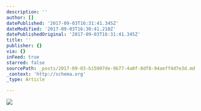 ```yaml
---
description: ''
author: []
datePublished: '2017-09-03T16:31:41.345Z'
dateModified: '2017-09-03T16:30:41.210Z'
datePublishedOriginal: '2017-09-03T16:31:41.345Z'
title: ''
publisher: {}
via: {}
inFeed: true
starred: false
sourcePath: _posts/2017-09-03-b15007de-9b77-4a0f-8df8-94aeff4d7e3d.md
_context: 'http://schema.org'
_type: Article

---
```

![](https://the-grid-user-content.s3-us-west-2.amazonaws.com/9d9ba7c6-32ef-4484-885e-d04e1a2aca90.jpg)
